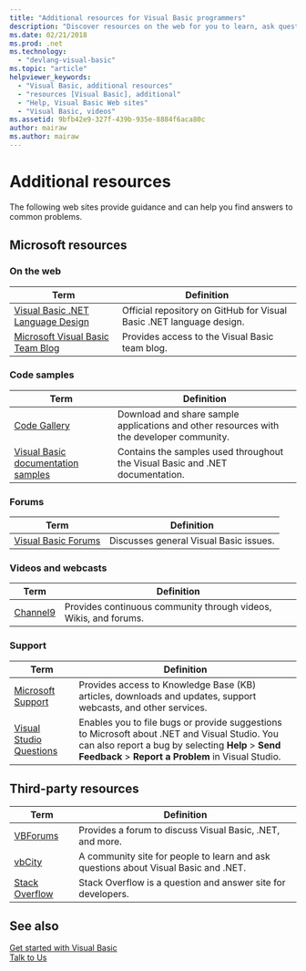 ```yaml
---
title: "Additional resources for Visual Basic programmers"
description: "Discover resources on the web for you to learn, ask questions and find out more information about Visual Basic."
ms.date: 02/21/2018
ms.prod: .net
ms.technology: 
  - "devlang-visual-basic"
ms.topic: "article"
helpviewer_keywords: 
  - "Visual Basic, additional resources"
  - "resources [Visual Basic], additional"
  - "Help, Visual Basic Web sites"
  - "Visual Basic, videos"
ms.assetid: 9bfb42e9-327f-439b-935e-8884f6aca80c
author: mairaw
ms.author: mairaw
---
```

# Additional resources

The following web sites provide guidance and can help you find answers to common problems.

## Microsoft resources

### On the web

|Term|Definition|
|----------|----------------|
|[Visual Basic .NET Language Design](https://github.com/dotnet/vblang)|Official repository on GitHub for Visual Basic .NET language design.|
|[Microsoft Visual Basic Team Blog](https://blogs.msdn.microsoft.com/vbteam/)|Provides access to the Visual Basic team blog.|

### Code samples

|Term|Definition|
|----------|----------------|
|[Code Gallery](https://code.msdn.microsoft.com/site/search?f%5B0%5D.Type=ProgrammingLanguage&f%5B0%5D.Value=VB&f%5B0%5D.Text=VB.NET)|Download and share sample applications and other resources with the developer community.|
|[Visual Basic documentation samples](https://github.com/dotnet/samples/tree/master/snippets/visualbasic)|Contains the samples used throughout the Visual Basic and .NET documentation.|

### Forums

|Term|Definition|
|----------|----------------|
|[Visual Basic Forums](https://social.msdn.microsoft.com/Forums/vstudio/en-US/home?forum=vbgeneral)|Discusses general Visual Basic issues.|

### Videos and webcasts

|Term|Definition|
|----------|----------------|
|[Channel9](https://channel9.msdn.com/)|Provides continuous community through videos, Wikis, and forums.|

### Support

|Term|Definition|
|----------|----------------|
|[Microsoft Support](https://support.microsoft.com)|Provides access to Knowledge Base (KB) articles, downloads and updates, support webcasts, and other services.|
|[Visual Studio Questions](https://developercommunity.visualstudio.com)|Enables you to file bugs or provide suggestions to Microsoft about .NET and Visual Studio. You can also report a bug by selecting **Help** > **Send Feedback** > **Report a Problem** in Visual Studio.|

## Third-party resources

|Term|Definition|
|----------|----------------|
|[VBForums](http://www.vbforums.com/)|Provides a forum to discuss Visual Basic, .NET, and more.|
|[vbCity](http://vbcity.com/)|A community site for people to learn and ask questions about Visual Basic and .NET.|
|[Stack Overflow](https://stackoverflow.com/questions/tagged/vb.net)|Stack Overflow is a question and answer site for developers.|

## See also

[Get started with Visual Basic](../../visual-basic/getting-started/index.md)  
[Talk to Us](/visualstudio/ide/talk-to-us)  
